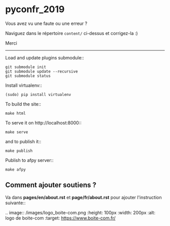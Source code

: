 # pyconfr_2019

Vous avez vu une faute ou une erreur ?

Naviguez dans le répertoire ``content/`` ci-dessus et corrigez-la :)

Merci

-------------------

Load and update plugins submodule::

    git submodule init
    git submodule update --recursive
    git submodule status

Install virtualenv::

    (sudo) pip install virtualenv

To build the site::

    make html

To serve it on http://localhost:8000::

    make serve

and to publish it::

    make publish

Publish to afpy server::

    make afpy


Comment ajouter soutiens ?
--------------------------

Va dans **pages/en/about.rst** et **page/fr/about.rst** pour ajouter l'instruction suivante::

  .. image:: /images/logo_boite-com.png
    :height: 100px
    :width: 200px
    :alt: logo de boite-com
    :target: https://www.boite-com.fr/

